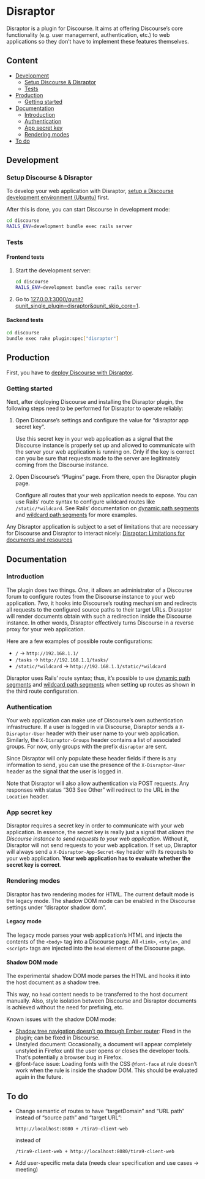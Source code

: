 # Disraptor

Disraptor is a plugin for Discourse. It aims at offering Discourse’s core functionality (e.g. user management, authentication, etc.) to web applications so they don’t have to implement these features themselves.



## Content

- [Development](#development)
  - [Setup Discourse & Disraptor](setup-discourse--disraptor)
  - [Tests](#tests)
- [Production](#production)
  - [Getting started](#getting-started)
- [Documentation](#documentation)
  - [Introduction](#introduction)
  - [Authentication](#authentication)
  - [App secret key](#app-secret-key)
  - [Rendering modes](#rendering-modes)
- [To do](#to-do)



## Development

### Setup Discourse & Disraptor

To develop your web application with Disraptor, [setup a Discourse development environment (Ubuntu)](docs/setup-a-discourse-development-environment-ubuntu.md) first.

After this is done, you can start Discourse in development mode:

```sh
cd discourse
RAILS_ENV=development bundle exec rails server
```

### Tests

#### Frontend tests

1. Start the development server:

   ```sh
   cd discourse
   RAILS_ENV=development bundle exec rails server
   ```

2. Go to [127.0.0.1:3000/qunit?qunit_single_plugin=disraptor&qunit_skip_core=1](http://127.0.0.1:3000/qunit?qunit_single_plugin=disraptor&qunit_skip_core=1).

#### Backend tests

```sh
cd discourse
bundle exec rake plugin:spec["disraptor"]
```



## Production

First, you have to [deploy Discourse with Disraptor](docs/deploy-discourse-with-disraptor.md).



### Getting started

Next, after deploying Discourse and installing the Disraptor plugin, the following steps need to be performed for Disraptor to operate reliably:

1. Open Discourse’s settings and configure the value for “disraptor app secret key”.

   Use this secret key in your web application as a signal that the Discourse instance is properly set up and allowed to communicate with the server your web application is running on. Only if the key is correct can you be sure that requests made to the server are legitimately coming from the Discourse instance.

2. Open Discourse’s “Plugins” page. From there, open the Disraptor plugin page.

   Configure all routes that your web application needs to expose. You can use Rails’ route syntax to configure wildcard routes like `/static/*wildcard`. See Rails’ documentation on [dynamic path segments](https://guides.rubyonrails.org/routing.html#dynamic-segments) and [wildcard path segments](https://guides.rubyonrails.org/routing.html#route-globbing-and-wildcard-segments) for more examples.

Any Disraptor application is subject to a set of limitations that are necessary for Discourse and Disraptor to interact nicely: [Disraptor: Limitations for documents and resources](https://github.com/disraptor/disraptor/wiki/Disraptor:-Limitations-for-documents-and-resources#url-paths-must-not-be-file-relative)



## Documentation

### Introduction

The plugin does two things. *One*, it allows an administrator of a Discourse forum to configure routes from the Discourse instance to your web application. *Two*, it hooks into Discourse’s routing mechanism and redirects all requests to the configured source paths to their target URLs. Disraptor will render documents obtain with such a redirection inside the Discourse instance. In other words, Disraptor effectively turns Discourse in a reverse proxy for your web application.

Here are a few examples of possible route configurations:

- `/` → `http://192.168.1.1/`
- `/tasks` → `http://192.168.1.1/tasks/`
- `/static/*wildcard` → `http://192.168.1.1/static/*wildcard`

Disraptor uses Rails’ route syntax; thus, it’s possible to use [dynamic path segments](https://guides.rubyonrails.org/routing.html#dynamic-segments) and [wildcard path segments](https://guides.rubyonrails.org/routing.html#route-globbing-and-wildcard-segments) when setting up routes as shown in the third route configuration.



### Authentication

Your web application can make use of Discourse’s own authentication infrastructure. If a user is logged in via Discourse, Disraptor sends a `X-Disraptor-User` header with their user name to your web application. Similarly, the `X-Disraptor-Groups` header contains a list of associated groups. For now, only groups with the prefix `disraptor` are sent.

Since Disraptor will only populate these header fields if there is any information to send, you can use the presence of the `X-Disraptor-User` header as the signal that the user is logged in.

Note that Disraptor will also allow authentication via POST requests. Any responses with status “303 See Other” will redirect to the URL in the `Location` header.



### App secret key

Disraptor requires a secret key in order to communicate with your web application. In essence, the secret key is really just a signal that *allows the Discourse instance to send requests to your web application*. Without it, Disraptor will not send requests to your web application. If set up, Disraptor will always send a `X-Disraptor-App-Secret-Key` header with its requests to your web application. **Your web application has to evaluate whether the secret key is correct**.



### Rendering modes

Disraptor has two rendering modes for HTML. The current default mode is the legacy mode. The shadow DOM mode can be enabled in the Discourse settings under “disraptor shadow dom”.

#### Legacy mode

The legacy mode parses your web application’s HTML and injects the contents of the `<body>` tag into a Discourse page. All `<link>`, `<style>`, and `<script>` tags are injected into the `head` element of the Discourse page.

#### Shadow DOM mode

The experimental shadow DOM mode parses the HTML and hooks it into the host document as a shadow tree.

This way, no `head` content needs to be transferred to the host document manually. Also, style isolation between Discourse and Disraptor documents is achieved without the need for prefixing, etc.

Known issues with the shadow DOM mode:

- [Shadow tree navigation doesn’t go through Ember router](https://meta.discourse.org/t/shadow-tree-navigation-doesn-t-go-through-ember-router/103712): Fixed in the plugin; can be fixed in Discourse.
- Unstyled document: Occasionally, a document will appear completely unstyled in Firefox until the user opens or closes the developer tools. That’s potentially a browser bug in Firefox.
- @font-face issue: Loading fonts with the CSS `@font-face` at rule doesn’t work when the rule is inside the shadow DOM. This should be evaluated again in the future.




## To do

- Change semantic of routes to have “targetDomain” and “URL path” instead of “source path” and “target URL”:

  ```
  http://localhost:8080 + /tira9-client-web
  ```

  instead of

  ```
  /tira9-client-web + http://localhost:8080/tira9-client-web
  ```

- Add user-specific meta data (needs clear specification and use cases → meeting)

